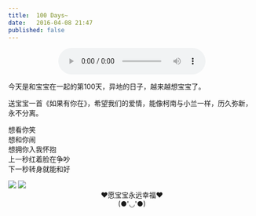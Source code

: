 ```yaml
---
title:  100 Days~
date:   2016-04-08 21:47
published: false
---
```


<center>
<audio controls="controls" height="100" width="100">
  <source src="{{ site.baseurl }}/assets/record1.mp3" type="audio/mp3" />
  <source src="{{ site.baseurl }}/assets/record1.ogg" type="audio/ogg" />
<embed height="100" width="100" src="{{ site.baseurl }}/assets/record1.mp3" type="audio/mp3" />
</audio>
</center>

<div class="divider"></div>

今天是和宝宝在一起的第100天，异地的日子，越来越想宝宝了。

送宝宝一首《如果有你在》，希望我们的爱情，能像柯南与小兰一样，历久弥新，永不分离。

><center>
想看你笑<br>
想和你闹<br>
想拥你入我怀抱<br>
上一秒红着脸在争吵<br>
下一秒转身就能和好</center>

<img src="{{ site.baseurl }}/assets/photo1.jpg" />


<img src="{{ site.baseurl }}/assets/photo2.jpg" />

<center>
♥愿宝宝永远幸福♥<br>
(●'◡'●)</center>

<div class="divider"></div>